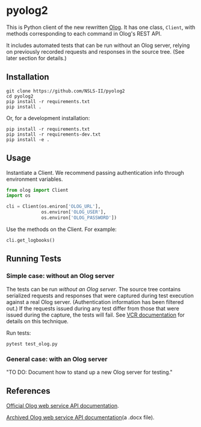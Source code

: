# pyolog2

This is Python client of the new rewritten
[Olog](https://olog-es.readthedocs.io/en/latest/). It has one class,
``Client``, with methods corresponding to each command in Olog's REST API.

It includes automated tests that can be run without an Olog server, relying on
previously recorded requests and responses in the source tree. (See later
section for details.)

## Installation

```
git clone https://github.com/NSLS-II/pyolog2
cd pyolog2
pip install -r requirements.txt
pip install .
```

Or, for a development installation:

```
pip install -r requirements.txt
pip install -r requirements-dev.txt
pip install -e .
```

## Usage

Instantiate a Client. We recommend passing authentication info through
environment variables.

```python
from olog import Client
import os

cli = Client(os.eniron['OLOG_URL'],
             os.environ['OLOG_USER'],
             os.environ['OLOG_PASSWORD'])
```

Use the methods on the Client. For example:

```
cli.get_logbooks()
```

## Running Tests

### Simple case: without an Olog server

The tests can be run *without an Olog server*. The source tree contains
serialized requests and responses that were captured during test execution
against a real Olog server. (Authentication information has been filtered out.)
If the requests issued during any test differ from those that were issued during
the capture, the tests will fail. See
[VCR documentation](https://vcrpy.readthedocs.io) for details on this technique.

Run tests:

```
pytest test_olog.py
```

### General case: with an Olog server

"TO DO: Document how to stand up a new Olog server for testing."

## References

[Official Olog web service API documentation](https://olog-es.readthedocs.io/en/latest/).

[Archived Olog web service API documentation](https://github.com/Olog/olog-service/raw/master/doc/Release%20Notes%20and%20Manuals.docx)(a .docx file).
